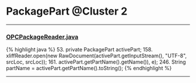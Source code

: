 # PackagePart @Cluster 2

***

### [OPCPackageReader.java](https://searchcode.com/codesearch/view/401673/)
{% highlight java %}
53. private PackagePart activePart;
158.         xliffReader.open(new RawDocument(activePart.getInputStream(), "UTF-8", srcLoc, srcLoc));
161.             activePart.getPartName().getName()), e);
246.   String partName = activePart.getPartName().toString();
{% endhighlight %}

***

